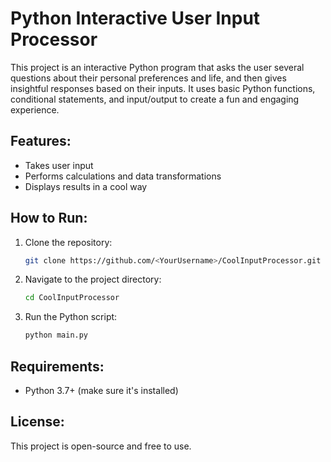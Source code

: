 # Python Interactive User Input Processor

This project is an interactive Python program that asks the user several questions about their personal preferences and life, and then gives insightful responses based on their inputs. It uses basic Python functions, conditional statements, and input/output to create a fun and engaging experience.


## Features:
- Takes user input
- Performs calculations and data transformations
- Displays results in a cool way

## How to Run:
1. Clone the repository:
    ```bash
    git clone https://github.com/<YourUsername>/CoolInputProcessor.git
    ```
2. Navigate to the project directory:
    ```bash
    cd CoolInputProcessor
    ```
3. Run the Python script:
    ```bash
    python main.py
    ```
    
## Requirements:
- Python 3.7+ (make sure it's installed)

## License:
This project is open-source and free to use.
